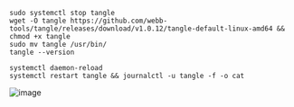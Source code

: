 

```
sudo systemctl stop tangle
wget -O tangle https://github.com/webb-tools/tangle/releases/download/v1.0.12/tangle-default-linux-amd64 && chmod +x tangle
sudo mv tangle /usr/bin/
tangle --version
```
```
systemctl daemon-reload
systemctl restart tangle && journalctl -u tangle -f -o cat
```
![image](https://github.com/user-attachments/assets/f092b061-4215-47ec-86e5-f1830cbf3334)
